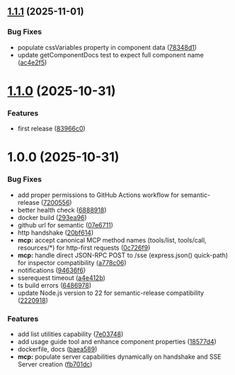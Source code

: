 ## [1.1.1](https://github.com/haja-ran/wa-mcp/compare/v1.1.0...v1.1.1) (2025-11-01)


### Bug Fixes

* populate cssVariables property in component data ([78348d1](https://github.com/haja-ran/wa-mcp/commit/78348d1359254f38c7d7b9835c13ffb9e8ba39e6))
* update getComponentDocs test to expect full component name ([ac4e2f5](https://github.com/haja-ran/wa-mcp/commit/ac4e2f5cb0c6c3682458b323b41ec5c1783a43e9))

# [1.1.0](https://github.com/haja-ran/wa-mcp-server/compare/v1.0.0...v1.1.0) (2025-10-31)


### Features

* first release ([83966c0](https://github.com/haja-ran/wa-mcp-server/commit/83966c0746490dad409ab4ee4fa67bf7b46bb92a))

# 1.0.0 (2025-10-31)


### Bug Fixes

* add proper permissions to GitHub Actions workflow for semantic-release ([7200556](https://github.com/haja-ran/wa-mcp-server/commit/7200556ea2dbe7be0ef37681ea433bb208a16b74))
* better health check ([6888918](https://github.com/haja-ran/wa-mcp-server/commit/68889181062f173b22a89cd9e5aec7e3e5af1341))
* docker build ([293ea96](https://github.com/haja-ran/wa-mcp-server/commit/293ea962306fc4ce30cb55a59ac10ea5c1dfd6f4))
* github url for semantic ([07e6711](https://github.com/haja-ran/wa-mcp-server/commit/07e6711601964d627c95ee515b88aab66bcd177c))
* http handshake ([20bf614](https://github.com/haja-ran/wa-mcp-server/commit/20bf6148a3129201daddbcf70f889e17cccaebf4))
* **mcp:** accept canonical MCP method names (tools/list, tools/call, resources/*) for http-first requests ([0c726f9](https://github.com/haja-ran/wa-mcp-server/commit/0c726f9c755eb1627363bdaea6700fe638dd1c5f))
* **mcp:** handle direct JSON-RPC POST to /sse (express.json() quick-path) for inspector compatibility ([a778c06](https://github.com/haja-ran/wa-mcp-server/commit/a778c0615de2d0a5bc2ab89edb68ea7d2971ae13))
* notifications ([94636f6](https://github.com/haja-ran/wa-mcp-server/commit/94636f6d3b48ece61ddff4cf930cc0c50dbd5c85))
* sserequest timeout ([a4e412b](https://github.com/haja-ran/wa-mcp-server/commit/a4e412bde36d3cee830194650800cd0fe9fa4153))
* ts build errors ([6486978](https://github.com/haja-ran/wa-mcp-server/commit/6486978057ef1f103548d882faa15346e714e96f))
* update Node.js version to 22 for semantic-release compatibility ([2220918](https://github.com/haja-ran/wa-mcp-server/commit/22209189abe5ac035713049e211a1ef40db5f1b8))


### Features

* add list utilities capability ([7e03748](https://github.com/haja-ran/wa-mcp-server/commit/7e037482b66427f56e21ca03a3252e24ce3772e4))
* add usage guide tool and enhance component properties ([18577d4](https://github.com/haja-ran/wa-mcp-server/commit/18577d44995470f761d5a9bf273a383c518bb93c))
* dockerfile, docs ([baea589](https://github.com/haja-ran/wa-mcp-server/commit/baea5895ed51eda8c83374e8530cd1a723122734))
* **mcp:** populate server capabilities dynamically on handshake and SSE Server creation ([fb701dc](https://github.com/haja-ran/wa-mcp-server/commit/fb701dc8462bce613ac80bfe401a04834300ae24))
